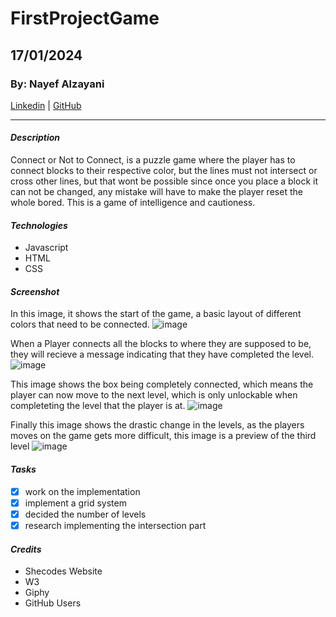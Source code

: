 # FirstProjectGame

## 17/01/2024

### By: Nayef Alzayani

[Linkedin](https://www.linkedin.com/in/nayef-alzayani-97ab99225) | [GitHub](https://github.com/nakz57)

---

#### **_Description_**

Connect or Not to Connect, is a puzzle game where the player has to connect blocks to their respective color, but the lines must not intersect or cross other lines, but that wont be possible since once you place a block it can not be changed, any mistake will have to make the player reset the whole bored. This is a game of intelligence and cautioness.

#### **_Technologies_**

- Javascript
- HTML
- CSS

#### **_Screenshot_**

In this image, it shows the start of the game, a basic layout of different colors that need to be connected.
![image](Start.png)

When a Player connects all the blocks to where they are supposed to be, they will recieve a message indicating that they have completed the level.
![image](message.png)

This image shows the box being completely connected, which means the player can now move to the next level, which is only unlockable when completeting the level that the player is at.
![image](Completed_box.png)

Finally this image shows the drastic change in the levels, as the players moves on the game gets more difficult, this image is a preview of the third level
![image](Level3.png)

#### **_Tasks_**

- [x] work on the implementation
- [x] implement a grid system
- [x] decided the number of levels
- [x] research implementing the intersection part

#### **_Credits_**

- Shecodes Website
- W3
- Giphy
- GitHub Users
